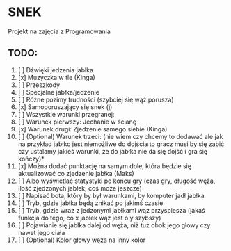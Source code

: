 # SNEK
Projekt na zajęcia z Programowania

## TODO:
1. [ ] Dźwięki jedzenia jabłka
2. [x] Muzyczka w tle (Kinga)
3. [ ] Przeszkody
4. [ ] Specjalne jabłka/jedzenie
5. [ ] Różne pozimy trudności (szybciej się wąż porusza)
6. [x] Samoporuszający się snek (j)
7. [ ] Wszystkie warunki przegranej:
8. [ ] Warunek pierwszy: Jechanie w ścianę
9. [x] Warunek drugi: Zjedzenie samego siebie (Kinga)
10. [ ] \(Optional) Warunek trzeci:  (nie wiem czy chcemy to dodawać ale jak na przykład jabłko jest niemożliwe do dojścia to gracz musi by się zabić czy ustalamy jakieś warunki, że do jabłka nie da się dojść i gra się kończy)*
11. [x] Można dodać punktację na samym dole, która będzie się aktualizować co zjedzenie jabłka (Maks)
12. [ ] Albo wyświetlać statystyki po końcu gry (czas gry, długość węża, ilość zjedzonych jabłek, coś może jeszcze)
13. [ ] Napisać bota, który by był warunkami, by komputer jadł jabłka
14. [ ] Tryb, gdzie jabłka będą znikać po jakimś czasie
15. [ ] Tryb, gdzie wraz z jedzonymi jabłkami wąż przyspiesza (jakaś funkcja do tego, co x jabłek wąż jest o y szybszy)
16. [ ] Pojawianie się jabłka dalej od węża, niż tuż obok jego głowy czy nawet jego ciała
17. [ ] \(Optional) Kolor głowy węża na inny kolor


